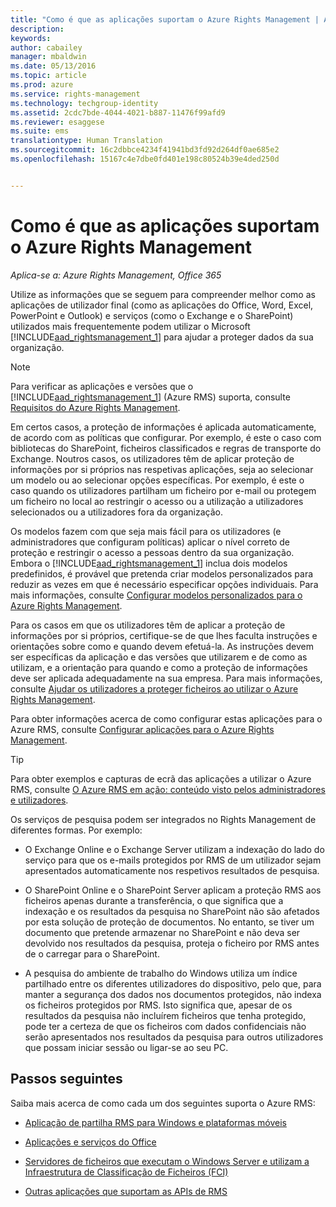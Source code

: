 ```yaml
---
title: "Como é que as aplicações suportam o Azure Rights Management | Azure RMS"
description: 
keywords: 
author: cabailey
manager: mbaldwin
ms.date: 05/13/2016
ms.topic: article
ms.prod: azure
ms.service: rights-management
ms.technology: techgroup-identity
ms.assetid: 2cdc7bde-4044-4021-b887-11476f99afd9
ms.reviewer: esaggese
ms.suite: ems
translationtype: Human Translation
ms.sourcegitcommit: 16c2dbbce4234f41941bd3fd92d264df0ae685e2
ms.openlocfilehash: 15167c4e7dbe0fd401e198c80524b39e4ded250d


---
```


# Como é que as aplicações suportam o Azure Rights Management

*Aplica-se a: Azure Rights Management, Office 365*

Utilize as informações que se seguem para compreender melhor como as aplicações de utilizador final (como as aplicações do Office, Word, Excel, PowerPoint e Outlook) e serviços (como o Exchange e o SharePoint) utilizados mais frequentemente podem utilizar o Microsoft [!INCLUDE[aad_rightsmanagement_1](../includes/aad_rightsmanagement_1_md.md)] para ajudar a proteger dados da sua organização. 
> [!NOTE]
> Para verificar as aplicações e versões que o [!INCLUDE[aad_rightsmanagement_1](../includes/aad_rightsmanagement_1_md.md)] (Azure RMS) suporta, consulte [Requisitos do Azure Rights Management](../get-started/requirements-azure-rms.md).

Em certos casos, a proteção de informações é aplicada automaticamente, de acordo com as políticas que configurar. Por exemplo, é este o caso com bibliotecas do SharePoint, ficheiros classificados e regras de transporte do Exchange. Noutros casos, os utilizadores têm de aplicar proteção de informações por si próprios nas respetivas aplicações, seja ao selecionar um modelo ou ao selecionar opções específicas. Por exemplo, é este o caso quando os utilizadores partilham um ficheiro por e-mail ou protegem um ficheiro no local ao restringir o acesso ou a utilização a utilizadores selecionados ou a utilizadores fora da organização.

Os modelos fazem com que seja mais fácil para os utilizadores (e administradores que configuram políticas) aplicar o nível correto de proteção e restringir o acesso a pessoas dentro da sua organização. Embora o [!INCLUDE[aad_rightsmanagement_1](../includes/aad_rightsmanagement_1_md.md)] inclua dois modelos predefinidos, é provável que pretenda criar modelos personalizados para reduzir as vezes em que é necessário especificar opções individuais. Para mais informações, consulte [Configurar modelos personalizados para o Azure Rights Management](../deploy-use/configure-custom-templates.md).

Para os casos em que os utilizadores têm de aplicar a proteção de informações por si próprios, certifique-se de que lhes faculta instruções e orientações sobre como e quando devem efetuá-la. As instruções devem ser específicas da aplicação e das versões que utilizarem e de como as utilizam, e a orientação para quando e como a proteção de informações deve ser aplicada adequadamente na sua empresa. Para mais informações, consulte [Ajudar os utilizadores a proteger ficheiros ao utilizar o Azure Rights Management](../deploy-use/help-users.md).

Para obter informações acerca de como configurar estas aplicações para o Azure RMS, consulte [Configurar aplicações para o Azure Rights Management](../deploy-use/configure-applications.md).

> [!TIP]
> Para obter exemplos e capturas de ecrã das aplicações a utilizar o Azure RMS, consulte [O Azure RMS em ação: conteúdo visto pelos administradores e utilizadores](what-admins-users-see.md).

Os serviços de pesquisa podem ser integrados no Rights Management de diferentes formas. Por exemplo: 

- O Exchange Online e o Exchange Server utilizam a indexação do lado do serviço para que os e-mails protegidos por RMS de um utilizador sejam apresentados automaticamente nos respetivos resultados de pesquisa. 

- O SharePoint Online e o SharePoint Server aplicam a proteção RMS aos ficheiros apenas durante a transferência, o que significa que a indexação e os resultados da pesquisa no SharePoint não são afetados por esta solução de proteção de documentos. No entanto, se tiver um documento que pretende armazenar no SharePoint e não deva ser devolvido nos resultados da pesquisa, proteja o ficheiro por RMS antes de o carregar para o SharePoint.

- A pesquisa do ambiente de trabalho do Windows utiliza um índice partilhado entre os diferentes utilizadores do dispositivo, pelo que, para manter a segurança dos dados nos documentos protegidos, não indexa os ficheiros protegidos por RMS. Isto significa que, apesar de os resultados da pesquisa não incluírem ficheiros que tenha protegido, pode ter a certeza de que os ficheiros com dados confidenciais não serão apresentados nos resultados da pesquisa para outros utilizadores que possam iniciar sessão ou ligar-se ao seu PC. 



## Passos seguintes

Saiba mais acerca de como cada um dos seguintes suporta o Azure RMS:

-   [Aplicação de partilha RMS para Windows e plataformas móveis](sharing-app-support.md)

-   [Aplicações e serviços do Office](office-apps-services-support.md)

-   [Servidores de ficheiros que executam o Windows Server e utilizam a Infraestrutura de Classificação de Ficheiros (FCI)](file-server-support.md)

-   [Outras aplicações que suportam as APIs de RMS](api-support.md)




<!--HONumber=Jun16_HO4-->


